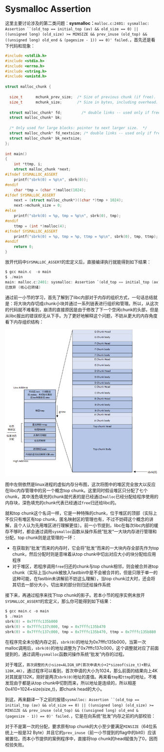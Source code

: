 # Sysmalloc Assertion

这里主要讨论涉及的第二类问题：**sysmalloc：**`malloc.c:2401: sysmalloc: Assertion ``(old_top == initial_top (av) && old_size == 0) || ((unsigned long) (old_size) >= MINSIZE && prev_inuse (old_top) && ((unsigned long) old_end & (pagesize - 1)) == 0)' failed.`，首先还是看下代码和现象：

```C
#include <stdlib.h>
#include <stdio.h>
#include <errno.h>
#include <string.h>
#include <unistd.h>

struct malloc_chunk {

  size_t      mchunk_prev_size;  /* Size of previous chunk (if free).  */
  size_t      mchunk_size;       /* Size in bytes, including overhead. */

  struct malloc_chunk* fd;         /* double links -- used only if free. */
  struct malloc_chunk* bk;

  /* Only used for large blocks: pointer to next larger size.  */
  struct malloc_chunk* fd_nextsize; /* double links -- used only if free. */
  struct malloc_chunk* bk_nextsize;
};

int main()
{
    int *ttmp, i;
    struct malloc_chunk *next;
#ifndef SYSMALLOC_ASSERT
    printf("sbrk(0) = %p\n", sbrk(0));
#endif
    char *tmp = (char *)malloc(1024);
#ifdef SYSMALLOC_ASSERT
    next = (struct malloc_chunk*)((char *)tmp + 1024);
    next->mchunk_size = 0;
#else
    printf("sbrk(0) = %p, tmp = %p\n", sbrk(0), tmp);
#endif
    ttmp = (int *)malloc(4);
#ifndef SYSMALLOC_ASSERT
    printf("sbrk(0) = %p, tmp = %p, ttmp = %p\n", sbrk(0), tmp, ttmp);
#endif
	return 0;
}
```

放开代码中`SYSMALLOC_ASSERT`的宏定义后，直接编译执行就能得到如下结果：

```c
$ gcc main.c  -o main
$ ./main
main: malloc.c:2401: sysmalloc: Assertion `(old_top == initial_top (av) && old_size == 0) || ((unsigned long) (old_size) >= MINSIZE && prev_inuse (old_top) && ((unsigned long) old_end & (pagesize - 1)) == 0)' failed.
已放弃 (核心已转储)
```

通过前一小节的学习，首先了解到了libc内部对于内存的组织方式，一句话总结就是：将大块内存切成chunk小块并通过一系列链表进行组织和管理。所以，从这次的代码就不难看到，崩溃的直接原因是由于修改了下一个空闲chunk的头部，但是从libc报出的错误却无从下手。为了更好地解释这个问题，不妨从更大的内存角度看下内存组织结构：

![Image text](https://github.com/CallonHuang/EngineerLinux/raw/master/img-storage/topchunk%E5%88%9D%E8%AF%86.png)

图中左侧依然是linux进程的虚拟内存分布图，这次将图中的堆区完全放大以反应在libc内存管理中的另一个概念top chunk。这里同时假设堆区只分配了七个chunk，其中浅色填充的chunk就代表的是已经通过`malloc`已经分配给程序使用的内存块，深色填充的chunk代表已经通过`free`归还给libc的。

就和top chunk这个名词一样，它是一种特殊的chunk，位于堆区的顶部（实际上不仅只有堆区有top chunk，匿名映射区的管理也有，不过不妨碍这个概念的讲解，且个人认为先用堆区进行理解更佳）。前一小节提到，libc在每次libc内部的缓存不够时，都会通过调用`sysmalloc`函数从操作系统”批发“一大块内存进行管理和分配，top chunk则是这管理的一环：

- 在获取到“批发”而来的内存时，它会将”批发“而来的一大块内存全部先作为top chunk，然后分配时则是意味着从top chunk中切出对应大小的块分配给应用程序
- 对于堆区，若程序调用`free`归还的chunk与top chunk相邻，则会被合并进top chunk（实际上当chunk被放入fastbin中是不会被合并的，但是只限于单一的这种可能，在fastbin未讲解前不妨这么理解），当top chunk过大时，还会将其切去一部分大小，切出来的部分则归还给操作系统

接下来，再通过程序来找下top chunk的影子。若本小节的程序实例未放开`SYSMALLOC_ASSERT`的宏定义，那么你可能得到如下结果：

```c
$ gcc main.c -o main
$ ./main
sbrk(0) = 0x7fffc135b000
sbrk(0) = 0x7fffc137c000, tmp = 0x7fffc135b470
sbrk(0) = 0x7fffc137c000, tmp = 0x7fffc135b470, ttmp = 0x7fffc135b880
```

在程序完全未分配内存之前，`sbrk(0)`的地址为0x7fffc135b000，当第一次malloc调用后，`sbrk(0)`的地址调整为了0x7fffc137c000，这个调整就对应了前面提到的，通过调用`sysmalloc`函数问操作系统“批发”内存的过程。

对于堆区，`首次调整的大小size=ALIGN_UP(首次申请大小+2*sizeof(size_t)+默认128K,4K)`，通过程序可以看到，首次申请的大小为1024，那么前面的结果向上4K对其就是132K，刚好是两次`sbrk(0)`地址的差值。再来看`tmp`和`ttmp`的地址，不难发现由于都是从top chunk中切割而来，所以地址是连续的，所以相差0x410=1024+size(size_t)，即chunk head的大小。

到这，再来翻译一下之前的报错`sysmalloc: Assertion ``(old_top == initial_top (av) && old_size == 0) || ((unsigned long) (old_size) >= MINSIZE && prev_inuse (old_top) && ((unsigned long) old_end & (pagesize - 1)) == 0)' failed.`，它是在向系统“批发”内存之前的内部校验：

对于不是第一次的分配，要求原有top chunk的大小至少要满足`MINSIZE`（64位系统上一般是32 Byte）并且它的`prev_inuse`（前一小节提到的flag中的bit0）应该被置位。而本小节提供的案例程序中，直接将top chunk的head赋值为了0，因而校验失败。



